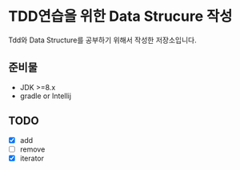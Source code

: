 # TDD연습을 위한 Data Strucure 작성
Tdd와 Data Structure를 공부하기 위해서 작성한 저장소입니다.

## 준비물
* JDK >=8.x
* gradle or Intellij

## TODO
- [X] add
- [ ] remove
- [X] iterator
